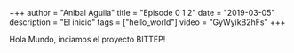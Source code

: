 +++
author = "Anibal Aguila"
title = "Episode 0 1 2"
date = "2019-03-05"
description = "El inicio"
tags = ["hello_world"]
video = "GyWyikB2hFs"
+++

Hola Mundo, inciamos el proyecto BITTEP!
<!--more-->

